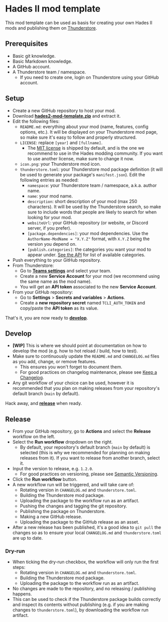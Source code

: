 # Hades II mod template

This mod template can be used as basis for creating your own Hades II mods and publishing them on [Thunderstore](https://thunderstore.io/).

## Prerequisites

- Basic git knowledge.
- Basic Markdown knowledge.
- A GitHub account.
- A Thunderstore team / namespace.
  - If you need to create one, login on Thunderstore using your GitHub account.

## Setup

- Create a new GitHub repository to host your mod.
- Download [**hades2-mod-template.zip**](https://github.com/SGG-Modding/Hades2ModTemplate/releases/latest/download/hades2-mod-template.zip) and extract it.
- Edit the following files:
  - `README.md`: everything about your mod (name, features, config options, etc.). It will be displayed on your Thunderstore mod page, so make sure it's easy to follow and properly structured.
  - `LICENSE`: replace `[year]` and `[fullname]`.
    - The [MIT license](https://choosealicense.com/licenses/mit/) is shipped by default, and is the one we recommend to use in the Hades modding community. If you want to use another license, make sure to change it now.
  - `icon.png`: your Thunderstore mod icon.
  - `thunderstore.toml`: your Thunderstore mod package definition (it will be used to generate your package's `manifest.json`). Edit the following entries as needed:
    - `namespace`: your Thunderstore team / namespace, a.k.a. author name.
    - `name`: your mod name.
    - `description`: short description of your mod (max 250 characters). It will be used by the Thunderstore search, so make sure to include words that people are likely to search for when looking for your mod.
    - `websiteUrl`: your GitHub repository (or website, or Discord server, if you prefer).
    - `[package.dependencies]`: your mod dependencies. Use the `AuthorName-ModName = "X.Y.Z"` format, with `X.Y.Z` being the version you depend on.
    - `[publish.categories]`: the categories you want your mod to appear under. [See the API](https://thunderstore.io/api/experimental/community/hades-ii/category/) for list of available categories.
- Push everything to your GitHub repository.
- From Thunderstore:
  - Go to [**Teams settings**](https://thunderstore.io/settings/teams/) and select your team.
  - Create a new **Service Account** for your mod (we recommend using the same name as the mod name).
  - You will get an **API token** associated to the new **Service Account**.
- From your GitHub repository:
  - Go to **Settings** > **Secrets and variables** > **Actions**.
  - Create a **new repository secret** named `TCLI_AUTH_TOKEN` and copy/paste the **API token** as its value.

That's it, you are now ready to [**develop**](#develop).

## Develop

- **[WIP]** This is where we should point at documentation on how to develop the mod (e.g. how to hot reload / build, how to test).
- Make sure to continuously update the `README.md` and `CHANGELOG.md` files as you add, change, or remove features.
  - This ensures you won't forget to document them.
  - For good practices on changelog maintenance, please see [Keep a Changelog](https://keepachangelog.com/).
- Any git workflow of your choice can be used, however it is recommended that you plan on making releases from your repository's default branch (`main` by default).

Hack away, and [**release**](#release) when ready.

## Release

- From your GitHub repository, go to **Actions** and select the **Release** workflow on the left.
- Select the **Run workflow** dropdown on the right.
  - By default, your repository's default branch (`main` by default) is selected (this is why we recommended for planning on making releases from it). If you want to release from another branch, select it.
- Input the version to release, e.g. `1.2.0`.
  - For good practices on versioning, please see [Semantic Versioning](https://semver.org/spec/v2.0.0.html).
- Click the **Run workflow** button.
- A new workflow run will be triggered, and will take care of:
  - Rotating version in `CHANGELOG.md` and `thunderstore.toml`.
  - Building the Thunderstore mod package.
  - Uploading the package to the workflow run as an artifact.
  - Pushing the changes and tagging the git repository.
  - Publishing the package on Thunderstore.
  - Making a new GitHub release.
  - Uploading the package to the GitHub release as an asset.
- After a new release has been published, it's a good idea to `git pull` the changes so as to ensure your local `CHANGELOG.md` and `thunderstore.toml` are up to date.

### Dry-run

- When ticking the dry-run checkbox, the workflow will only run the first steps:
  - Rotating version in `CHANGELOG.md` and `thunderstore.toml`.
  - Building the Thunderstore mod package.
  - Uploading the package to the workflow run as an artifact.
- No changes are made to the repository, and no releasing / publishing happens.
- This can be used to check if the Thunderstore package builds correctly and inspect its contents without publishing (e.g. if you are making changes to `thunderstore.toml`), by downloading the workflow run artifact.
